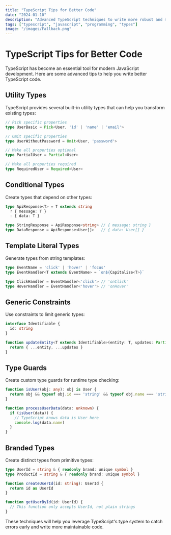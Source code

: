```yaml
---
title: "TypeScript Tips for Better Code"
date: "2024-01-10"
description: "Advanced TypeScript techniques to write more robust and maintainable code."
tags: ["typescript", "javascript", "programming", "types"]
image: "/images/Fallback.png"
---
```


# TypeScript Tips for Better Code

TypeScript has become an essential tool for modern JavaScript development. Here are some advanced tips to help you write better TypeScript code.

## Utility Types

TypeScript provides several built-in utility types that can help you transform existing types:

```typescript
// Pick specific properties
type UserBasic = Pick<User, 'id' | 'name' | 'email'>

// Omit specific properties
type UserWithoutPassword = Omit<User, 'password'>

// Make all properties optional
type PartialUser = Partial<User>

// Make all properties required
type RequiredUser = Required<User>
```

## Conditional Types

Create types that depend on other types:

```typescript
type ApiResponse<T> = T extends string 
  ? { message: T } 
  : { data: T }

type StringResponse = ApiResponse<string> // { message: string }
type DataResponse = ApiResponse<User[]>   // { data: User[] }
```

## Template Literal Types

Generate types from string templates:

```typescript
type EventName = 'click' | 'hover' | 'focus'
type EventHandler<T extends EventName> = `on${Capitalize<T>}`

type ClickHandler = EventHandler<'click'> // 'onClick'
type HoverHandler = EventHandler<'hover'> // 'onHover'
```

## Generic Constraints

Use constraints to limit generic types:

```typescript
interface Identifiable {
  id: string
}

function updateEntity<T extends Identifiable>(entity: T, updates: Partial<T>): T {
  return { ...entity, ...updates }
}
```

## Type Guards

Create custom type guards for runtime type checking:

```typescript
function isUser(obj: any): obj is User {
  return obj && typeof obj.id === 'string' && typeof obj.name === 'string'
}

function processUserData(data: unknown) {
  if (isUser(data)) {
    // TypeScript knows data is User here
    console.log(data.name)
  }
}
```

## Branded Types

Create distinct types from primitive types:

```typescript
type UserId = string & { readonly brand: unique symbol }
type ProductId = string & { readonly brand: unique symbol }

function createUserId(id: string): UserId {
  return id as UserId
}

function getUserById(id: UserId) {
  // This function only accepts UserId, not plain strings
}
```

These techniques will help you leverage TypeScript's type system to catch errors early and write more maintainable code.
